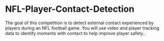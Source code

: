 # NFL-Player-Contact-Detection
The goal of this competition is to detect external contact experienced by players during an NFL football game. You will use video and player tracking data to identify moments with contact to help improve player safety..
